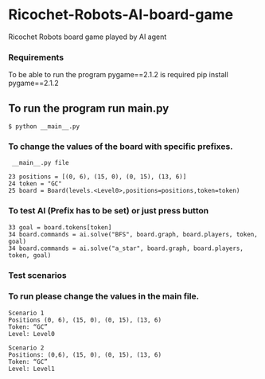 # Ricochet-Robots-AI-board-game

Ricochet Robots board game played by AI agent
### Requirements
To be able to run the program pygame==2.1.2 is required
	pip install pygame==2.1.2
## To run the program run __main__.py

	$ python __main__.py
### To change the values of the board with specific prefixes.

	 __main__.py file 
	
	23 positions = [(0, 6), (15, 0), (0, 15), (13, 6)]
	24 token = "GC"
	25 board = Board(levels.<Level0>,positions=positions,token=token)

### To test AI (Prefix has to be set) or just press button

	33 goal = board.tokens[token]
	34 board.commands = ai.solve("BFS", board.graph, board.players, token, goal)
	34 board.commands = ai.solve("a_star", board.graph, board.players, token, goal)

### Test scenarios
### To run please change the values in the main file.

    Scenario 1
    Positions (0, 6), (15, 0), (0, 15), (13, 6)
    Token: “GC”
    Level: Level0

    Scenario 2
    Positions: (0,6), (15, 0), (0, 15), (13, 6)
    Token: “GC”
    Level: Level1